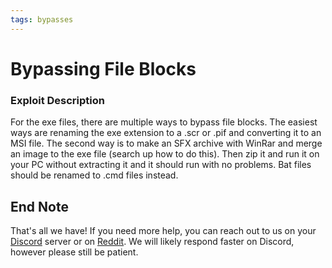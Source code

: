 ```yaml
---
tags: bypasses
---
```

# Bypassing File Blocks

### Exploit Description
For the exe files, there are multiple ways to bypass file blocks. The easiest ways are renaming the exe extension to a .scr or .pif and converting it to an MSI file. The second way is to make an SFX archive with WinRar and merge an image to the exe file (search up how to do this). Then zip it and run it on your PC without extracting it and it should run with no problems. Bat files should be renamed to .cmd files instead.

## End Note
That's all we have! If you need more help, you can reach out to us on your [Discord](https://discord.gg/elude) server or on [Reddit](https://reddit.com/r/sneakersneet). We will likely respond faster on Discord, however please still be patient.